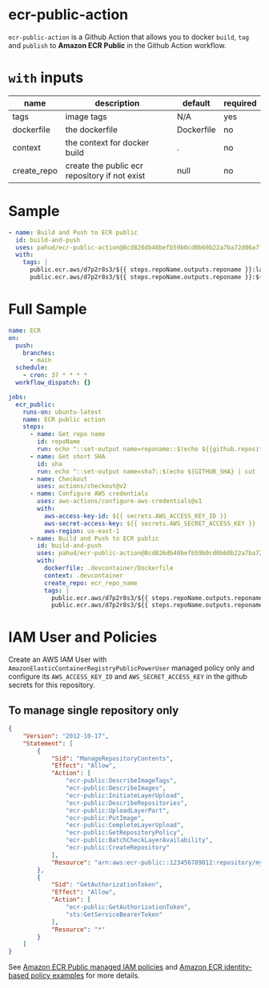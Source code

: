 # ecr-public-action
`ecr-public-action` is a Github Action that allows you to docker `build`, `tag` and `publish` to **Amazon ECR Public** in the Github Action workflow.

# `with` inputs

|   name    | description  | default | required |
| ------ | ----| --- | -- |
| tags | image tags | N/A | yes |
| dockerfile | the dockerfile | Dockerfile | no |
| context | the context for docker build | . | no |
| create_repo | create the public ecr repository if not exist | null | no |



# Sample

```yaml
- name: Build and Push to ECR public
  id: build-and-push
  uses: pahud/ecr-public-action@8cd826db40befb59b0cd0b60b22a7ba72d06a7f7
  with:
    tags: |
      public.ecr.aws/d7p2r8s3/${{ steps.repoName.outputs.reponame }}:latest
      public.ecr.aws/d7p2r8s3/${{ steps.repoName.outputs.reponame }}:${{ steps.sha.outputs.sha7 }}
```

# 



# Full Sample

```yaml
name: ECR
on:
  push:
    branches:
      - main
  schedule:
    - cron: 37 * * * *
  workflow_dispatch: {}

jobs:
  ecr_public:
    runs-on: ubuntu-latest
    name: ECR public action
    steps:
      - name: Get repo name
        id: repoName
        run: echo "::set-output name=reponame::$(echo ${{github.repository}} | cut -d '/' -f 2)"
      - name: Get short SHA
        id: sha
        run: echo "::set-output name=sha7::$(echo ${GITHUB_SHA} | cut -c1-7)"
      - name: Checkout
        uses: actions/checkout@v2
      - name: Configure AWS credentials
        uses: aws-actions/configure-aws-credentials@v1
        with:
          aws-access-key-id: ${{ secrets.AWS_ACCESS_KEY_ID }}
          aws-secret-access-key: ${{ secrets.AWS_SECRET_ACCESS_KEY }}
          aws-region: us-east-1
      - name: Build and Push to ECR public
        id: build-and-push
        uses: pahud/ecr-public-action@8cd826db40befb59b0cd0b60b22a7ba72d06a7f7
        with:
          dockerfile: .devcontainer/Dockerfile
          context: .devcontainer
          create_repo: ecr_repo_name
          tags: |
            public.ecr.aws/d7p2r8s3/${{ steps.repoName.outputs.reponame }}:latest
            public.ecr.aws/d7p2r8s3/${{ steps.repoName.outputs.reponame }}:${{ steps.sha.outputs.sha7 }}
```


# IAM User and Policies

Create an AWS IAM User with `AmazonElasticContainerRegistryPublicPowerUser` managed policy only and configure its `AWS_ACCESS_KEY_ID` and `AWS_SECRET_ACCESS_KEY` in the github secrets for this repository. 


## To manage single repository only

```json
{
    "Version": "2012-10-17",
    "Statement": [
        {
            "Sid": "ManageRepositoryContents",
            "Effect": "Allow",
            "Action": [
                "ecr-public:DescribeImageTags",
                "ecr-public:DescribeImages",
                "ecr-public:InitiateLayerUpload",
                "ecr-public:DescribeRepositories",
                "ecr-public:UploadLayerPart",
                "ecr-public:PutImage",
                "ecr-public:CompleteLayerUpload",
                "ecr-public:GetRepositoryPolicy",
                "ecr-public:BatchCheckLayerAvailability",
                "ecr-public:CreateRepository"
            ],
            "Resource": "arn:aws:ecr-public::123456789012:repository/my-repo"
        },
        {
            "Sid": "GetAuthorizationToken",
            "Effect": "Allow",
            "Action": [
                "ecr-public:GetAuthorizationToken",
                "sts:GetServiceBearerToken"
            ],
            "Resource": "*"
        }
    ]
}
```

See [Amazon ECR Public managed IAM policies](https://docs.aws.amazon.com/AmazonECR/latest/public/public-ecr-managed-policies.html) and [Amazon ECR identity-based policy examples](https://docs.aws.amazon.com/AmazonECR/latest/public/security_iam_id-based-policy-examples.html) for more details.


